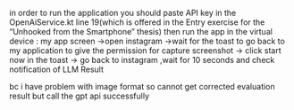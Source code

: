 in order to run the application you should paste API key in the OpenAiService.kt line 19(which is offered in the Entry exercise for the “Unhooked from the Smartphone” thesis)
then run the app in the virtual device : my app screen ->open instagram ->wait for the toast to go back to my application to give the permission for capture screenshot -> click start now in the toast -> go back to instagram ,wait for 10 seconds and check notification of LLM Result

bc i have problem with image format so cannot get corrected evaluation result but call the gpt api successfully
